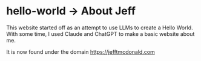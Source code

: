 # hello-world -> About Jeff
This website started off as an attempt to use LLMs to create a Hello World. With some time, I used Claude and ChatGPT to make a basic website about me. 

It is now found under the domain https://jefftmcdonald.com

